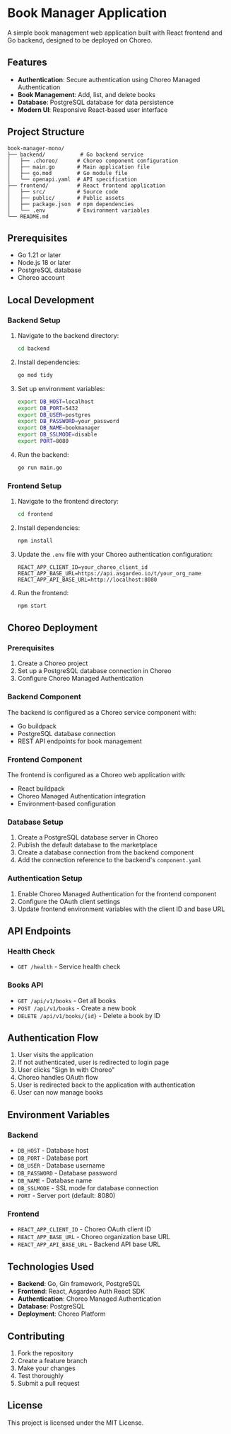 # Book Manager Application

A simple book management web application built with React frontend and Go backend, designed to be deployed on Choreo.

## Features

- **Authentication**: Secure authentication using Choreo Managed Authentication
- **Book Management**: Add, list, and delete books
- **Database**: PostgreSQL database for data persistence
- **Modern UI**: Responsive React-based user interface

## Project Structure

```
book-manager-mono/
├── backend/           # Go backend service
│   ├── .choreo/      # Choreo component configuration
│   ├── main.go       # Main application file
│   ├── go.mod        # Go module file
│   └── openapi.yaml  # API specification
├── frontend/         # React frontend application
│   ├── src/          # Source code
│   ├── public/       # Public assets
│   ├── package.json  # npm dependencies
│   └── .env          # Environment variables
└── README.md
```

## Prerequisites

- Go 1.21 or later
- Node.js 18 or later
- PostgreSQL database
- Choreo account

## Local Development

### Backend Setup

1. Navigate to the backend directory:
   ```bash
   cd backend
   ```

2. Install dependencies:
   ```bash
   go mod tidy
   ```

3. Set up environment variables:
   ```bash
   export DB_HOST=localhost
   export DB_PORT=5432
   export DB_USER=postgres
   export DB_PASSWORD=your_password
   export DB_NAME=bookmanager
   export DB_SSLMODE=disable
   export PORT=8080
   ```

4. Run the backend:
   ```bash
   go run main.go
   ```

### Frontend Setup

1. Navigate to the frontend directory:
   ```bash
   cd frontend
   ```

2. Install dependencies:
   ```bash
   npm install
   ```

3. Update the `.env` file with your Choreo authentication configuration:
   ```
   REACT_APP_CLIENT_ID=your_choreo_client_id
   REACT_APP_BASE_URL=https://api.asgardeo.io/t/your_org_name
   REACT_APP_API_BASE_URL=http://localhost:8080
   ```

4. Run the frontend:
   ```bash
   npm start
   ```

## Choreo Deployment

### Prerequisites

1. Create a Choreo project
2. Set up a PostgreSQL database connection in Choreo
3. Configure Choreo Managed Authentication

### Backend Component

The backend is configured as a Choreo service component with:
- Go buildpack
- PostgreSQL database connection
- REST API endpoints for book management

### Frontend Component

The frontend is configured as a Choreo web application with:
- React buildpack
- Choreo Managed Authentication integration
- Environment-based configuration

### Database Setup

1. Create a PostgreSQL database server in Choreo
2. Publish the default database to the marketplace
3. Create a database connection from the backend component
4. Add the connection reference to the backend's `component.yaml`

### Authentication Setup

1. Enable Choreo Managed Authentication for the frontend component
2. Configure the OAuth client settings
3. Update frontend environment variables with the client ID and base URL

## API Endpoints

### Health Check
- `GET /health` - Service health check

### Books API
- `GET /api/v1/books` - Get all books
- `POST /api/v1/books` - Create a new book
- `DELETE /api/v1/books/{id}` - Delete a book by ID

## Authentication Flow

1. User visits the application
2. If not authenticated, user is redirected to login page
3. User clicks "Sign In with Choreo"
4. Choreo handles OAuth flow
5. User is redirected back to the application with authentication
6. User can now manage books

## Environment Variables

### Backend
- `DB_HOST` - Database host
- `DB_PORT` - Database port
- `DB_USER` - Database username
- `DB_PASSWORD` - Database password
- `DB_NAME` - Database name
- `DB_SSLMODE` - SSL mode for database connection
- `PORT` - Server port (default: 8080)

### Frontend
- `REACT_APP_CLIENT_ID` - Choreo OAuth client ID
- `REACT_APP_BASE_URL` - Choreo organization base URL
- `REACT_APP_API_BASE_URL` - Backend API base URL

## Technologies Used

- **Backend**: Go, Gin framework, PostgreSQL
- **Frontend**: React, Asgardeo Auth React SDK
- **Authentication**: Choreo Managed Authentication
- **Database**: PostgreSQL
- **Deployment**: Choreo Platform

## Contributing

1. Fork the repository
2. Create a feature branch
3. Make your changes
4. Test thoroughly
5. Submit a pull request

## License

This project is licensed under the MIT License.
